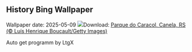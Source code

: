## History Bing Wallpaper
Wallpaper date: 2025-05-09
![](https://www.bing.com/th?id=OHR.DiaNacionalTurismo2025_PT-BR1293599256_UHD.jpg&w=1000)Download: [Parque do Caracol, Canela, RS (© Luís Henrique Boucault/Getty Images)](https://www.bing.com/th?id=OHR.DiaNacionalTurismo2025_PT-BR1293599256_UHD.jpg)

Auto get programm by LtgX
